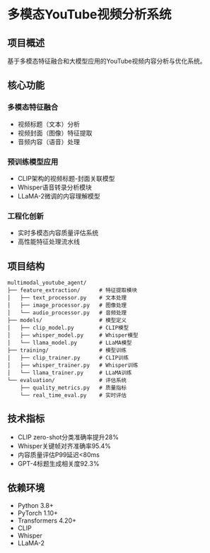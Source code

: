 # 多模态YouTube视频分析系统

## 项目概述
基于多模态特征融合和大模型应用的YouTube视频内容分析与优化系统。

## 核心功能

### 多模态特征融合
- 视频标题（文本）分析
- 视频封面（图像）特征提取
- 音频内容（语音）处理

### 预训练模型应用
- CLIP架构的视频标题-封面关联模型
- Whisper语音转录分析模块
- LLaMA-2微调的内容理解模型

### 工程化创新
- 实时多模态内容质量评估系统
- 高性能特征处理流水线

## 项目结构
```
multimodal_youtube_agent/
├── feature_extraction/      # 特征提取模块
│   ├── text_processor.py    # 文本处理
│   ├── image_processor.py   # 图像处理
│   └── audio_processor.py   # 音频处理
├── models/                  # 模型定义
│   ├── clip_model.py        # CLIP模型
│   ├── whisper_model.py     # Whisper模型
│   └── llama_model.py       # LLaMA模型
├── training/                # 模型训练
│   ├── clip_trainer.py      # CLIP训练
│   ├── whisper_trainer.py   # Whisper训练
│   └── llama_trainer.py     # LLaMA训练
└── evaluation/              # 评估系统
    ├── quality_metrics.py   # 质量指标
    └── real_time_eval.py    # 实时评估
```

## 技术指标
- CLIP zero-shot分类准确率提升28%
- Whisper关键帧对齐准确率95.4%
- 内容质量评估P99延迟<80ms
- GPT-4标题生成相关度92.3%

## 依赖环境
- Python 3.8+
- PyTorch 1.10+
- Transformers 4.20+
- CLIP
- Whisper
- LLaMA-2